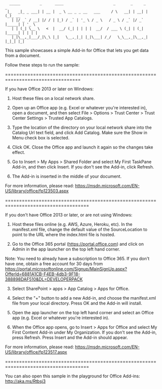       _____         _      ____                       _       _     _       _       
     |_   _|_ _ ___| | __ |  _ \ __ _ _ __   ___     / \   __| | __| |     (_)_ __  
       | |/ _` / __| |/ / | |_) / _` | '_ \ / _ \   / _ \ / _` |/ _` |_____| | '_ \ 
       | | (_| \__ \   <  |  __/ (_| | | | |  __/  / ___ \ (_| | (_| |_____| | | | |
       |_|\__,_|___/_|\_\ |_|   \__,_|_| |_|\___| /_/   \_\__,_|\__,_|     |_|_| |_|
                                                                                

This sample showcases a simple Add-in for Office that lets you get data from a document. 

Follow these steps to run the sample:

=================================================================================

If you have Office 2013 or later on Windows:

1. Host these files on a local network share.

2. Open up an Office app (e.g. Excel or whatever you're interested in), open a document, and then select File > Options > Trust Center > Trust Center Settings > Trusted App Catalogs. 

3. Type the location of the directory on your local network share into the Catalog Url text field, and click Add Catalog. Make sure the Show in Menu check box is selected.

4. Click OK. Close the Office app and launch it again so the changes take effect.

5. Go to Insert > My Apps > Shared Folder and select My First TaskPane Add-in, and then click Insert. If you don't see the Add-in, click Refresh.

6. The Add-in is inserted in the middle of your document.

For more information, please read: https://msdn.microsoft.com/EN-US/library/office/fp123503.aspx

====================================================================================

If you don't have Office 2013 or later, or are not using Windows:

1. Host these files online (e.g. AWS, Azure, Heroku, etc). In the manifest.xml file, change the default value of the SourceLocation to point to the URL where the index.html file is hosted.

2. Go to the Office 365 portal (https://portal.office.com) and click on Admin in the app launcher on the top left hand corner.

Note: You need to already have a subscription to Office 365. If you don't have one, obtain a free account for 30 days from https://portal.microsoftonline.com/Signup/MainSignUp.aspx?OfferId=6881A1CB-F4EB-4db3-9F18-388898DAF510&DL=DEVELOPERPACK

3. Select SharePoint > apps > App Catalog > Apps for Office.

4. Select the "+" button to add a new Add-in, and choose the manifest.xml file from your local directory. Press OK and the Add-in will install.

5. Open the app launcher on the top left hand corner and select an Office app (e.g. Excel or whatever you're interested in).

6. When the Office app opens, go to Insert > Apps for Office and select My First Content Add-in under My Organization. If you don't see the Add-in, press Refresh. Press Insert and the Add-in should appear.

For more information, please read: https://msdn.microsoft.com/EN-US/library/office/fp123517.aspx

====================================================================================

You can also open this sample in the playground for Office Add-ins:
http://aka.ms/Rtbsj3 
